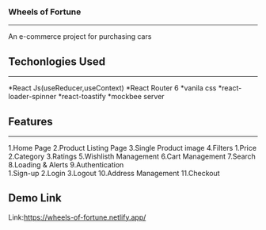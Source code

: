 ### Wheels of Fortune
---
An e-commerce project for purchasing cars

## Techonlogies Used
---
*React Js(useReducer,useContext)
*React Router 6
*vanila css
*react-loader-spinner
*react-toastify
*mockbee server

## Features
---
1.Home Page
2.Product Listing Page
3.Single Product image
4.Filters
    1.Price
    2.Category
    3.Ratings
5.Wishlisth Management
6.Cart Management
7.Search
8.Loading & Alerts
9.Authentication  
    1.Sign-up
    2.Login
    3.Logout
10.Address Management
11.Checkout

## Demo Link
Link:https://wheels-of-fortune.netlify.app/

